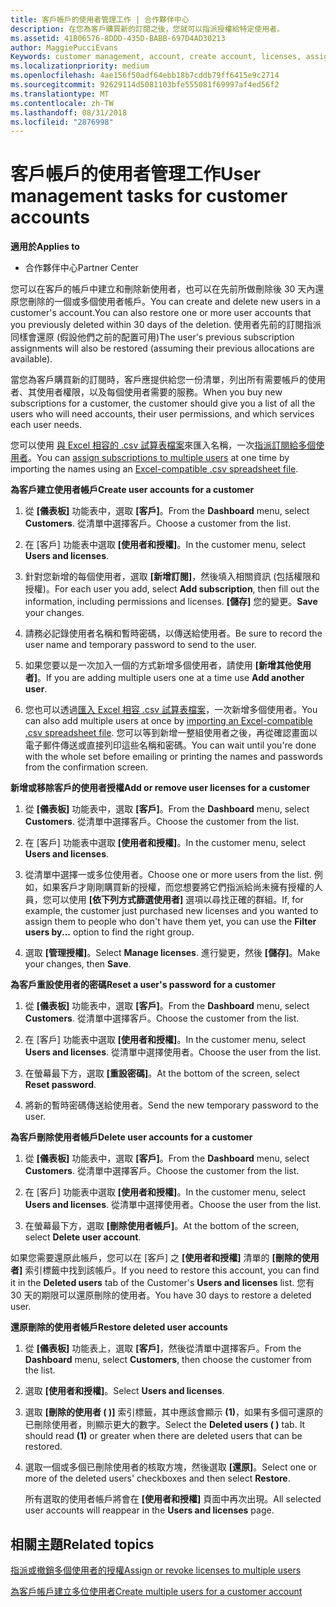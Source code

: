 ```yaml
---
title: 客戶帳戶的使用者管理工作 | 合作夥伴中心
description: 在您為客戶購買新的訂閱之後，您就可以指派授權給特定使用者。
ms.assetid: 41B06576-8DDD-435D-BABB-697D4AD30213
author: MaggiePucciEvans
Keywords: customer management, account, create account, licenses, assign license, user management, password, reset password, change password
ms.localizationpriority: medium
ms.openlocfilehash: 4ae156f50adf64ebb18b7cddb79ff6415e9c2714
ms.sourcegitcommit: 92629114d5081103bfe555081f69997af4ed56f2
ms.translationtype: MT
ms.contentlocale: zh-TW
ms.lasthandoff: 08/31/2018
ms.locfileid: "2876998"
---
```

# <a name="user-management-tasks-for-customer-accounts"></a><span data-ttu-id="cda9b-103">客戶帳戶的使用者管理工作</span><span class="sxs-lookup"><span data-stu-id="cda9b-103">User management tasks for customer accounts</span></span>

**<span data-ttu-id="cda9b-104">適用於</span><span class="sxs-lookup"><span data-stu-id="cda9b-104">Applies to</span></span>**

-  <span data-ttu-id="cda9b-105">合作夥伴中心</span><span class="sxs-lookup"><span data-stu-id="cda9b-105">Partner Center</span></span>



<span data-ttu-id="cda9b-106">您可以在客戶的帳戶中建立和刪除新使用者，也可以在先前所做刪除後 30 天內還原您刪除的一個或多個使用者帳戶。</span><span class="sxs-lookup"><span data-stu-id="cda9b-106">You can create and delete new users in a customer's account.You can also restore one or more user accounts that you previously deleted within 30 days of the deletion.</span></span> <span data-ttu-id="cda9b-107">使用者先前的訂閱指派同樣會還原 (假設他們之前的配置可用)</span><span class="sxs-lookup"><span data-stu-id="cda9b-107">The user's previous subscription assignments will also be restored (assuming their previous allocations are available).</span></span>

<span data-ttu-id="cda9b-108">當您為客戶購買新的訂閱時，客戶應提供給您一份清單，列出所有需要帳戶的使用者、其使用者權限，以及每個使用者需要的服務。</span><span class="sxs-lookup"><span data-stu-id="cda9b-108">When you buy new subscriptions for a customer,  the customer should give you a list of all the users who will need accounts, their user permissions, and which services each user needs.</span></span>  

<span data-ttu-id="cda9b-109">您可以使用 [與 Excel 相容的 .csv 試算表檔案](adding-multiple-users-to-a-customer-account.md)來匯入名稱，一次[指派訂閱給多個使用者](bulk-license-provisioning-for-multiple-users.md)。</span><span class="sxs-lookup"><span data-stu-id="cda9b-109">You can [assign subscriptions to multiple users](bulk-license-provisioning-for-multiple-users.md) at one time by importing the names using an [Excel-compatible .csv spreadsheet file](adding-multiple-users-to-a-customer-account.md).</span></span>

<a href="" id="createuseraccounts"></a>
<span data-ttu-id="cda9b-110">**為客戶建立使用者帳戶**</span><span class="sxs-lookup"><span data-stu-id="cda9b-110">**Create user accounts for a customer**</span></span>

1.  <span data-ttu-id="cda9b-111">從 **\[儀表板\]** 功能表中，選取 **\[客戶\]**。</span><span class="sxs-lookup"><span data-stu-id="cda9b-111">From the **Dashboard** menu, select **Customers**.</span></span> <span data-ttu-id="cda9b-112">從清單中選擇客戶。</span><span class="sxs-lookup"><span data-stu-id="cda9b-112">Choose a customer from the list.</span></span>

2.  <span data-ttu-id="cda9b-113">在 \[客戶\] 功能表中選取 **\[使用者和授權\]**。</span><span class="sxs-lookup"><span data-stu-id="cda9b-113">In the customer menu, select **Users and licenses**.</span></span>

3.  <span data-ttu-id="cda9b-114">針對您新增的每個使用者，選取 **\[新增訂閱\]**，然後填入相關資訊 (包括權限和授權)。</span><span class="sxs-lookup"><span data-stu-id="cda9b-114">For each user you add, select **Add subscription**, then fill out the information, including permissions and licenses.</span></span> <span data-ttu-id="cda9b-115">**\[儲存\]** 您的變更。</span><span class="sxs-lookup"><span data-stu-id="cda9b-115">**Save** your changes.</span></span>

4.  <span data-ttu-id="cda9b-116">請務必記錄使用者名稱和暫時密碼，以傳送給使用者。</span><span class="sxs-lookup"><span data-stu-id="cda9b-116">Be sure to record the user name and temporary password to send to the user.</span></span> 

5.  <span data-ttu-id="cda9b-117">如果您要以是一次加入一個的方式新增多個使用者，請使用 **\[新增其他使用者\]**。</span><span class="sxs-lookup"><span data-stu-id="cda9b-117">If you are adding multiple users one at a time use **Add another user**.</span></span> 

6. <span data-ttu-id="cda9b-118">您也可以透過[匯入 Excel 相容 .csv 試算表檔案](adding-multiple-users-to-a-customer-account.md)，一次新增多個使用者。</span><span class="sxs-lookup"><span data-stu-id="cda9b-118">You can also add multiple users at once by [importing an Excel-compatible .csv spreadsheet file](adding-multiple-users-to-a-customer-account.md).</span></span> <span data-ttu-id="cda9b-119">您可以等到新增一整組使用者之後，再從確認畫面以電子郵件傳送或直接列印這些名稱和密碼。</span><span class="sxs-lookup"><span data-stu-id="cda9b-119">You can wait until you're done with the whole set before emailing or printing the names and passwords from the confirmation screen.</span></span>

<a href="" id="userlicensing"></a>
<span data-ttu-id="cda9b-120">**新增或移除客戶的使用者授權**</span><span class="sxs-lookup"><span data-stu-id="cda9b-120">**Add or remove user licenses for a customer**</span></span>

1.  <span data-ttu-id="cda9b-121">從 **\[儀表板\]** 功能表中，選取 **\[客戶\]**。</span><span class="sxs-lookup"><span data-stu-id="cda9b-121">From the **Dashboard** menu, select **Customers**.</span></span> <span data-ttu-id="cda9b-122">從清單中選擇客戶。</span><span class="sxs-lookup"><span data-stu-id="cda9b-122">Choose the customer from the list.</span></span>

2.  <span data-ttu-id="cda9b-123">在 \[客戶\] 功能表中選取 **\[使用者和授權\]**。</span><span class="sxs-lookup"><span data-stu-id="cda9b-123">In the customer menu, select **Users and licenses**.</span></span>

3.  <span data-ttu-id="cda9b-124">從清單中選擇一或多位使用者。</span><span class="sxs-lookup"><span data-stu-id="cda9b-124">Choose one or more users from the list.</span></span> <span data-ttu-id="cda9b-125">例如，如果客戶才剛剛購買新的授權，而您想要將它們指派給尚未擁有授權的人員，您可以使用 **\[依下列方式篩選使用者\]** 選項以尋找正確的群組。</span><span class="sxs-lookup"><span data-stu-id="cda9b-125">If, for example, the customer just purchased new licenses and you wanted to assign them to people who don't have them yet, you can use the **Filter users by...** option to find the right group.</span></span>

4.  <span data-ttu-id="cda9b-126">選取 **\[管理授權\]**。</span><span class="sxs-lookup"><span data-stu-id="cda9b-126">Select **Manage licenses**.</span></span> <span data-ttu-id="cda9b-127">進行變更，然後 **\[儲存\]**。</span><span class="sxs-lookup"><span data-stu-id="cda9b-127">Make your changes, then **Save**.</span></span>

<a href="" id="resetpassword"></a>
<span data-ttu-id="cda9b-128">**為客戶重設使用者的密碼**</span><span class="sxs-lookup"><span data-stu-id="cda9b-128">**Reset a user's password for a customer**</span></span>

1.  <span data-ttu-id="cda9b-129">從 **\[儀表板\]** 功能表中，選取 **\[客戶\]**。</span><span class="sxs-lookup"><span data-stu-id="cda9b-129">From the **Dashboard** menu, select **Customers**.</span></span> <span data-ttu-id="cda9b-130">從清單中選擇客戶。</span><span class="sxs-lookup"><span data-stu-id="cda9b-130">Choose the customer from the list.</span></span>

2.  <span data-ttu-id="cda9b-131">在 \[客戶\] 功能表中選取 **\[使用者和授權\]**。</span><span class="sxs-lookup"><span data-stu-id="cda9b-131">In the customer menu, select **Users and licenses**.</span></span> <span data-ttu-id="cda9b-132">從清單中選擇使用者。</span><span class="sxs-lookup"><span data-stu-id="cda9b-132">Choose the user from the list.</span></span>

3.  <span data-ttu-id="cda9b-133">在螢幕最下方，選取 **\[重設密碼\]**。</span><span class="sxs-lookup"><span data-stu-id="cda9b-133">At the bottom of the screen, select **Reset password**.</span></span> 

4.  <span data-ttu-id="cda9b-134">將新的暫時密碼傳送給使用者。</span><span class="sxs-lookup"><span data-stu-id="cda9b-134">Send the new temporary password to the user.</span></span>

<a href="" id="deleteuseraccounts"></a>
<span data-ttu-id="cda9b-135">**為客戶刪除使用者帳戶**</span><span class="sxs-lookup"><span data-stu-id="cda9b-135">**Delete user accounts for a customer**</span></span>

1.  <span data-ttu-id="cda9b-136">從 **\[儀表板\]** 功能表中，選取 **\[客戶\]**。</span><span class="sxs-lookup"><span data-stu-id="cda9b-136">From the **Dashboard** menu, select **Customers**.</span></span> <span data-ttu-id="cda9b-137">從清單中選擇客戶。</span><span class="sxs-lookup"><span data-stu-id="cda9b-137">Choose the customer from the list.</span></span>

2.  <span data-ttu-id="cda9b-138">在 \[客戶\] 功能表中選取 **\[使用者和授權\]**。</span><span class="sxs-lookup"><span data-stu-id="cda9b-138">In the customer menu, select **Users and licenses**.</span></span> <span data-ttu-id="cda9b-139">從清單中選擇使用者。</span><span class="sxs-lookup"><span data-stu-id="cda9b-139">Choose the user from the list.</span></span>

3.  <span data-ttu-id="cda9b-140">在螢幕最下方，選取 **\[刪除使用者帳戶\]**。</span><span class="sxs-lookup"><span data-stu-id="cda9b-140">At the bottom of the screen, select **Delete user account**.</span></span>

<span data-ttu-id="cda9b-141">如果您需要還原此帳戶，您可以在 \[客戶\] 之 **\[使用者和授權\]** 清單的 **\[刪除的使用者\]** 索引標籤中找到該帳戶。</span><span class="sxs-lookup"><span data-stu-id="cda9b-141">If you need to restore this account, you can find it in the **Deleted users** tab of the Customer's **Users and licenses** list.</span></span> <span data-ttu-id="cda9b-142">您有 30 天的期限可以還原刪除的使用者。</span><span class="sxs-lookup"><span data-stu-id="cda9b-142">You have 30 days to restore a deleted user.</span></span>

<a href="" id="restoreuseraccounts"></a>
<span data-ttu-id="cda9b-143">**還原刪除的使用者帳戶**</span><span class="sxs-lookup"><span data-stu-id="cda9b-143">**Restore deleted user accounts**</span></span>

1.  <span data-ttu-id="cda9b-144">從 **\[儀表板\]** 功能表上，選取 **\[客戶\]**，然後從清單中選擇客戶。</span><span class="sxs-lookup"><span data-stu-id="cda9b-144">From the **Dashboard** menu, select **Customers**, then choose the customer from the list.</span></span>

2.  <span data-ttu-id="cda9b-145">選取 **\[使用者和授權\]**。</span><span class="sxs-lookup"><span data-stu-id="cda9b-145">Select **Users and licenses**.</span></span>

3.  <span data-ttu-id="cda9b-146">選取 **\[刪除的使用者 ( )\]** 索引標籤，其中應該會顯示 **(1)**，如果有多個可還原的已刪除使用者，則顯示更大的數字。</span><span class="sxs-lookup"><span data-stu-id="cda9b-146">Select the **Deleted users ( )** tab. It should read **(1)** or greater when there are deleted users that can be restored.</span></span>

4.  <span data-ttu-id="cda9b-147">選取一個或多個已刪除使用者的核取方塊，然後選取 **\[還原\]**。</span><span class="sxs-lookup"><span data-stu-id="cda9b-147">Select one or more of the deleted users' checkboxes and then select **Restore**.</span></span>

    <span data-ttu-id="cda9b-148">所有選取的使用者帳戶將會在 **\[使用者和授權\]** 頁面中再次出現。</span><span class="sxs-lookup"><span data-stu-id="cda9b-148">All selected user accounts will reappear in the **Users and licenses** page.</span></span>

## <a name="related-topics"></a><span data-ttu-id="cda9b-149">相關主題</span><span class="sxs-lookup"><span data-stu-id="cda9b-149">Related topics</span></span>


[<span data-ttu-id="cda9b-150">指派或撤銷多個使用者的授權</span><span class="sxs-lookup"><span data-stu-id="cda9b-150">Assign or revoke licenses to multiple users</span></span>](bulk-license-provisioning-for-multiple-users.md)

[<span data-ttu-id="cda9b-151">為客戶帳戶建立多位使用者</span><span class="sxs-lookup"><span data-stu-id="cda9b-151">Create multiple users for a customer account</span></span>](adding-multiple-users-to-a-customer-account.md)

 

 



